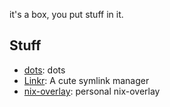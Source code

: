 

it's a box, you put stuff in it.

## Stuff

- [dots](./dots/README.md): dots
- [Linkr](./linkr/README.md): A cute symlink manager
- [nix-overlay](./nix-overlay/README.md): personal nix-overlay
